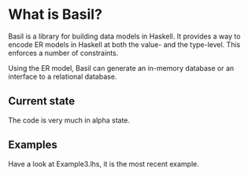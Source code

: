 # What is Basil?

Basil is a library for building data models in Haskell. It provides a way to
encode ER models in Haskell at both the value- and the type-level. This
enforces a number of constraints.

Using the ER model, Basil can generate an in-memory database or an interface to
a relational database.

## Current state

The code is very much in alpha state.

## Examples

Have a look at Example3.lhs, it is the most recent example.

